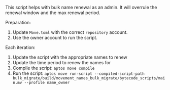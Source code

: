 This script helps with bulk name renewal as an admin. It will overrule the renewal window and the max renewal period.  

Preparation:
1. Update `Move.toml` with the correct `repository` account.
2. Use the owner account to run the script.

Each iteration:
1. Update the script with the appropriate names to renew 
2. Update the time period to renew the names for
3. Compile the script: `aptos move compile`
4. Run the script: `aptos move run-script --compiled-script-path bulk_migrate/build/movement_names_bulk_migrate/bytecode_scripts/main.mv --profile name_owner`
